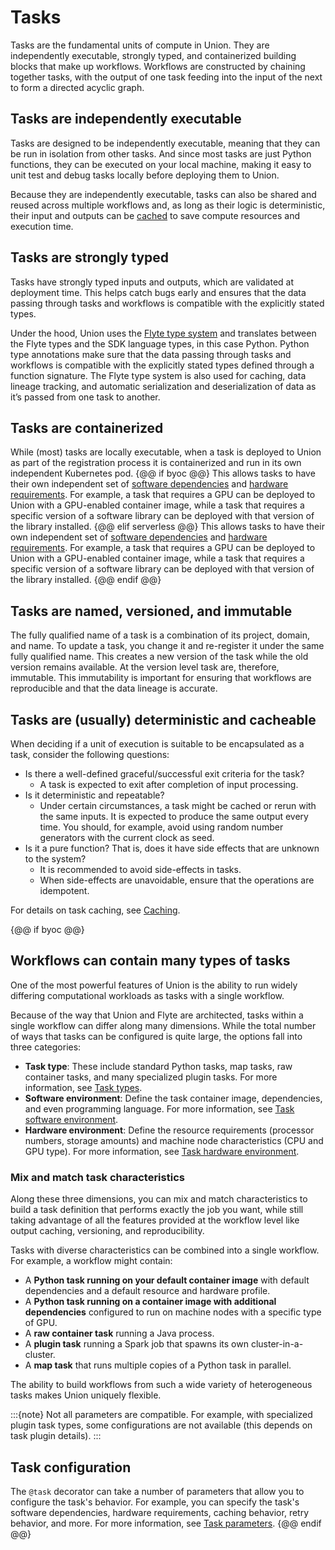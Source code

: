 # Tasks

Tasks are the fundamental units of compute in Union.
They are independently executable, strongly typed, and containerized building blocks that make up workflows.
Workflows are constructed by chaining together tasks, with the output of one task feeding into the input of the next to form a directed acyclic graph.

## Tasks are independently executable

Tasks are designed to be independently executable, meaning that they can be run in isolation from other tasks.
And since most tasks are just Python functions, they can be executed on your local machine, making it easy to unit test and debug tasks locally before deploying them to Union.

Because they are independently executable, tasks can also be shared and reused across multiple workflows and, as long as their logic is deterministic, their input and outputs can be [cached](../caching) to save compute resources and execution time.

## Tasks are strongly typed

Tasks have strongly typed inputs and outputs, which are validated at deployment time.
This helps catch bugs early and ensures that the data passing through tasks and workflows is compatible with the explicitly stated types.

Under the hood, Union uses the [Flyte type system](https://docs.flyte.org/en/latest/protos/docs/core/core.html#flyteidl-core-types-proto) and translates between the Flyte types and the SDK language types, in this case Python.
Python type annotations make sure that the data passing through tasks and workflows is compatible with the explicitly stated types defined through a function signature.
The Flyte type system is also used for caching, data lineage tracking, and automatic serialization and deserialization of data as it’s passed from one task to another.

## Tasks are containerized

While (most) tasks are locally executable, when a task is deployed to Union as part of the registration process it is containerized and run in its own independent Kubernetes pod.
{@@ if byoc @@}
This allows tasks to have their own independent set of [software dependencies](./task-software-environment/index) and [hardware requirements](./task-hardware-environment/index).
For example, a task that requires a GPU can be deployed to Union with a GPU-enabled container image, while a task that requires a specific version of a software library can be deployed with that version of the library installed.
{@@ elif serverless @@}
This allows tasks to have their own independent set of [software dependencies](../../first-workflow/example-code-components.md#imagespec) and [hardware requirements](./task-hardware-environment/index).
For example, a task that requires a GPU can be deployed to Union with a GPU-enabled container image, while a task that requires a specific version of a software library can be deployed with that version of the library installed.
{@@ endif @@}

## Tasks are named, versioned, and immutable

The fully qualified name of a task is a combination of its project, domain, and name. To update a task, you change it and re-register it under the same fully qualified name. This creates a new version of the task while the old version remains available. At the version level task are, therefore, immutable. This immutability is important for ensuring that workflows are reproducible and that the data lineage is accurate.

## Tasks are (usually) deterministic and cacheable

When deciding if a unit of execution is suitable to be encapsulated as a task, consider the following questions:

* Is there a well-defined graceful/successful exit criteria for the task?
    * A task is expected to exit after completion of input processing.
* Is it deterministic and repeatable?
    * Under certain circumstances, a task might be cached or rerun with the same inputs.
      It is expected to produce the same output every time.
      You should, for example, avoid using random number generators with the current clock as seed.
* Is it a pure function? That is, does it have side effects that are unknown to the system?
    * It is recommended to avoid side-effects in tasks.
    * When side-effects are unavoidable, ensure that the operations are idempotent.

For details on task caching, see [Caching](../caching).

{@@ if byoc @@}
## Workflows can contain many types of tasks

One of the most powerful features of Union is the ability to run widely differing computational workloads as tasks with a single workflow.

Because of the way that Union and Flyte are architected, tasks within a single workflow can differ along many dimensions. While the total number of ways that tasks can be configured is quite large, the options fall into three categories:

* **Task type**: These include standard Python tasks, map tasks, raw container tasks, and many specialized plugin tasks. For more information, see [Task types](./task-types).
* **Software environment**: Define the task container image, dependencies, and even programming language. For more information, see [Task software environment](./task-software-environment/index).
* **Hardware environment**: Define the resource requirements (processor numbers, storage amounts) and machine node characteristics (CPU and GPU type). For more information, see [Task hardware environment](./task-hardware-environment/index).

### Mix and match task characteristics

Along these three dimensions, you can mix and match characteristics to build a task definition that performs exactly the job you want, while still taking advantage of all the features provided at the workflow level like output caching, versioning, and reproducibility.

Tasks with diverse characteristics can be combined into a single workflow.
For example, a workflow might contain:

* A **Python task running on your default container image** with default dependencies and a default resource and hardware profile.
* A **Python task running on a container image with additional dependencies** configured to run on machine nodes with a specific type of GPU.
* A **raw container task** running a Java process.
* A **plugin task** running a Spark job that spawns its own cluster-in-a-cluster.
* A **map task** that runs multiple copies of a Python task in parallel.

The ability to build workflows from such a wide variety of heterogeneous tasks makes Union uniquely flexible.

:::{note}
Not all parameters are compatible. For example, with specialized plugin task types, some configurations are not available (this depends on task plugin details).
:::

## Task configuration

The `@task` decorator can take a number of parameters that allow you to configure the task's behavior.
For example, you can specify the task's software dependencies, hardware requirements, caching behavior, retry behavior, and more.
For more information, see [Task parameters](./task-parameters).
{@@ endif @@}